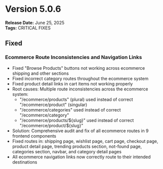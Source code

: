 # Version 5.0.6
**Release Date:** June 25, 2025  
**Tags:** CRITICAL FIXES

## Fixed

### Ecommerce Route Inconsistencies and Navigation Links
- Fixed "Browse Products" buttons not working across ecommerce shipping and other sections
- Fixed incorrect category routes throughout the ecommerce system
- Fixed product detail links in cart items not working properly
- Root causes: Multiple route inconsistencies across the ecommerce system:
  - "/ecommerce/products" (plural) used instead of correct "/ecommerce/product" (singular)
  - "/ecommerce/categories" used instead of correct "/ecommerce/category"
  - "/ecommerce/products/${slug}" used instead of correct "/ecommerce/product/${slug}"
- Solution: Comprehensive audit and fix of all ecommerce routes in 9 frontend components
- Fixed routes in: shipping page, wishlist page, cart page, checkout page, product detail page, trending products section, not-found page, categories section, navbar, and category detail pages
- All ecommerce navigation links now correctly route to their intended destinations 